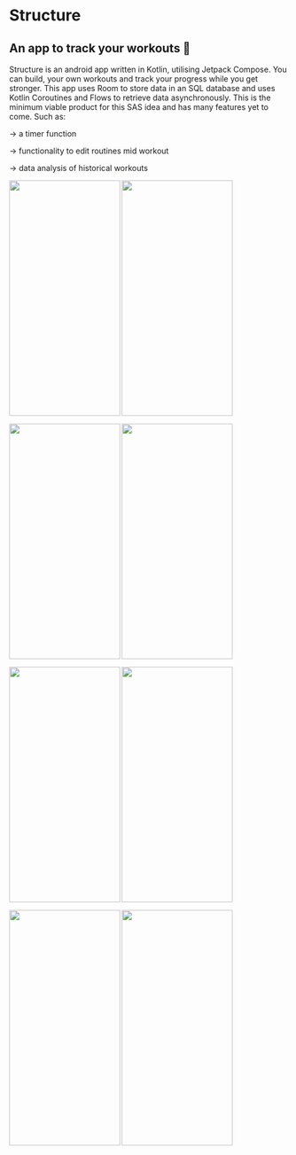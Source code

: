 # Structure
## An app to track your workouts 💪

Structure is an android app written in Kotlin, utilising Jetpack Compose. You can build, your own workouts and track your progress while you get stronger.
This app uses Room to store data in an SQL database and uses Kotlin Coroutines and Flows to retrieve data asynchronously. This is the minimum viable product for this SAS idea and has many features yet to come.
Such as: 

  -> a timer function

  -> functionality to edit routines mid workout

  -> data analysis of historical workouts

 

  <img
  src="https://user-images.githubusercontent.com/53566395/224057021-1a34f0b2-9125-4e74-b548-a16b8971e3b4.png"
  width="200" 
  height="425"
  align="left">
  
  <img
  src="https://user-images.githubusercontent.com/53566395/224057097-10439f11-af99-4ac2-a6a7-e33ce4bad9a5.png"
  width="200" 
  height="425"
  align="middle">

  <img
  src="https://user-images.githubusercontent.com/53566395/224057780-93ae98f8-01cc-4414-a7a3-47b8ddee49b4.png"
  width="200" 
  height="425"
  align="left">

  <img
  src="https://user-images.githubusercontent.com/53566395/224057884-2fd8009c-795b-418e-8a87-8fcd512f05eb.png"
  width="200" 
  height="425"
  align="middle">
  
  <img
  src="https://user-images.githubusercontent.com/53566395/224058977-586e7335-8114-4f32-a1ce-409d2c6597b1.png"
  width="200" 
  height="425"
  align="left">
  
  <img
  src="https://user-images.githubusercontent.com/53566395/224059054-d4748d8b-ba9d-4e08-9d5a-0eaa7400e7cd.png"
  width="200" 
  height="425"
  align="middle">

  <img
  src="https://user-images.githubusercontent.com/53566395/224059171-1e137757-5e29-4300-8755-cd4c9236dfcb.png"
  width="200" 
  height="425"
  align="left">

  <img
  src="https://user-images.githubusercontent.com/53566395/224061698-91a81b3e-409b-4a1e-81ee-082f67dd65c0.png"
  width="200" 
  height="425"
  align="middle">
